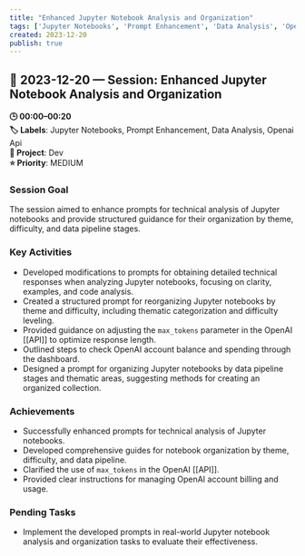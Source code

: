 ```yaml
---
title: "Enhanced Jupyter Notebook Analysis and Organization"
tags: ['Jupyter Notebooks', 'Prompt Enhancement', 'Data Analysis', 'Openai Api']
created: 2023-12-20
publish: true
---
```


## 📅 2023-12-20 — Session: Enhanced Jupyter Notebook Analysis and Organization

**🕒 00:00–00:20**  
**🏷️ Labels**: Jupyter Notebooks, Prompt Enhancement, Data Analysis, Openai Api  
**📂 Project**: Dev  
**⭐ Priority**: MEDIUM  


### Session Goal
The session aimed to enhance prompts for technical analysis of Jupyter notebooks and provide structured guidance for their organization by theme, difficulty, and data pipeline stages.

### Key Activities
- Developed modifications to prompts for obtaining detailed technical responses when analyzing Jupyter notebooks, focusing on clarity, examples, and code analysis.
- Created a structured prompt for reorganizing Jupyter notebooks by theme and difficulty, including thematic categorization and difficulty leveling.
- Provided guidance on adjusting the `max_tokens` parameter in the OpenAI [[API]] to optimize response length.
- Outlined steps to check OpenAI account balance and spending through the dashboard.
- Designed a prompt for organizing Jupyter notebooks by data pipeline stages and thematic areas, suggesting methods for creating an organized collection.

### Achievements
- Successfully enhanced prompts for technical analysis of Jupyter notebooks.
- Developed comprehensive guides for notebook organization by theme, difficulty, and data pipeline.
- Clarified the use of `max_tokens` in the OpenAI [[API]].
- Provided clear instructions for managing OpenAI account billing and usage.

### Pending Tasks
- Implement the developed prompts in real-world Jupyter notebook analysis and organization tasks to evaluate their effectiveness.
